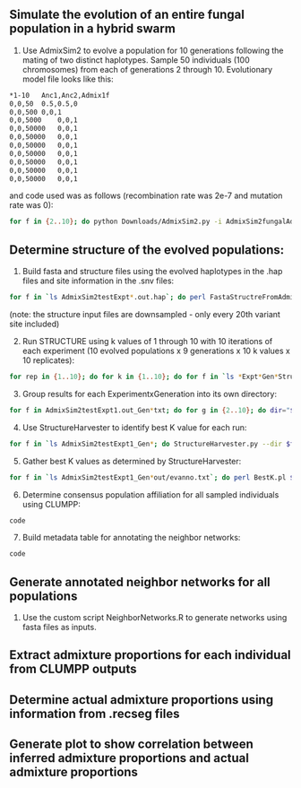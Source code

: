 ## Simulate the evolution of an entire fungal population in a hybrid swarm
1. Use AdmixSim2 to evolve a population for 10 generations following the mating of two distinct haplotypes. Sample 50 individuals (100 chromosomes) from each of generations 2 through 10. Evolutionary model file looks like this:
```bash
*1-10	Anc1,Anc2,Admix1f 
0,0,50	0.5,0.5,0
0,0,500	0,0,1
0,0,5000	0,0,1
0,0,50000	0,0,1
0,0,50000	0,0,1
0,0,50000	0,0,1
0,0,50000	0,0,1
0,0,50000	0,0,1
0,0,50000	0,0,1
0,0,50000	0,0,1
```
and code used was as follows (recombination rate was 2e-7 and mutation rate was 0):
```bash
for f in {2..10}; do python Downloads/AdmixSim2.py -i AdmixSim2fungalAdmixOnly/AdmixSim2bottleneck -p Admix1,Admix1,Admix1,Admix1,Admix1,Admix1,Admix1,Admix1,Admix1 -g 2,3,4,5,6,7,8,9,10 -n 50,50,50,50,50,50,50,50,50 --rec-rate 0.0000002 --mut-rate 0 -o AdmixSim2testG${f}.out; done
```
## Determine structure of the evolved populations:
1. Build fasta and structure files using the evolved haplotypes in the .hap files and site information in the .snv files:
```bash
for f in `ls AdmixSim2testExpt*.out.hap`; do perl FastaStructreFromAdmixSim2.pl $f; done
```
(note: the structure input files are downsampled - only every 20th variant site included)

2. Run STRUCTURE using k values of 1 through 10 with 10 iterations of each experiment (10 evolved populations x 9 generations x 10 k values x 10 replicates):
```bash
for rep in {1..10}; do for k in {1..10}; do for f in `ls *Expt*Gen*Structure.txt`; do sbatch $script/Structure.sh $f $k extraparamsLinkage $rep; done; done; done
```
3. Group results for each ExperimentxGeneration into its own directory:
```bash
for f in AdmixSim2testExpt1.out_Gen*txt; do for g in {2..10}; do dir="${f/\.out*/_Gen${g}}"; mkdir -p "$dir"; cp "${f/Gen*/Gen${g}}.Structure"* "$dir"; done; done
```
4. Use StructureHarvester to identify best K value for each run:
```bash
for f in `ls AdmixSim2testExpt1_Gen*; do StructureHarvester.py --dir $f --out ${f}_shout --evanno --clumpp; done
```
5. Gather best K values as determined by StructureHarvester:
```bash
for f in `ls AdmixSim2testExpt1_Gen*out/evanno.txt`; do perl BestK.pl $f; done
```
6. Determine consensus population affiliation for all sampled individuals using CLUMPP:
```bash
code
```
7. Build metadata table for annotating the neighbor networks:
```bash
code
```
## Generate annotated neighbor networks for all populations
1. Use the custom script NeighborNetworks.R to generate networks using fasta files as inputs.

## Extract admixture proportions for each individual from CLUMPP outputs

## Determine actual admixture proportions using information from .recseg files

## Generate plot to show correlation between inferred admixture proportions and actual admixture proportions


